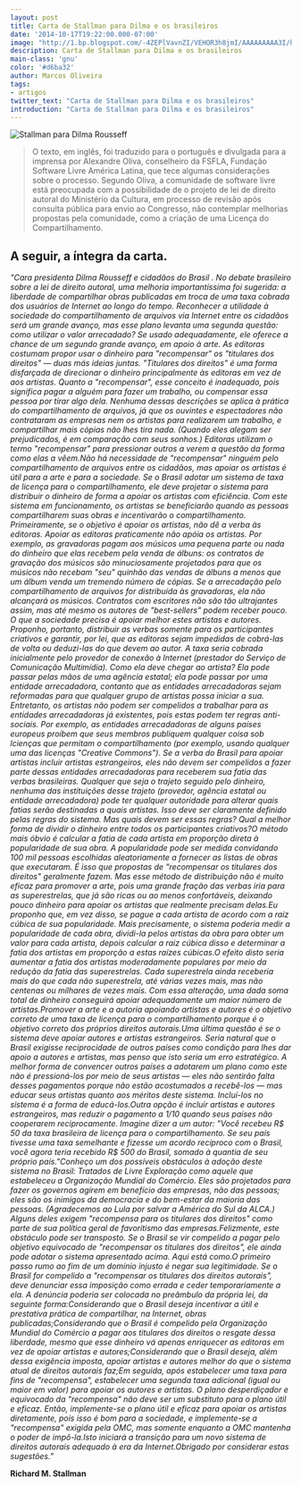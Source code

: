 ```yaml
---
layout: post
title: Carta de Stallman para Dilma e os brasileiros
date: '2014-10-17T19:22:00.000-07:00'
image: "http://1.bp.blogspot.com/-4ZEPlVavnZI/VEHOR3h8jmI/AAAAAAAAA3I/h9pSul28V18/s72-c/richard%2Be%2Bdilma.thumbnail.png"
description: Carta de Stallman para Dilma e os brasileiros
main-class: 'gnu'
color: '#d6ba32'
author: Marcos Oliveira
tags:
- artigos
twitter_text: "Carta de Stallman para Dilma e os brasileiros"
introduction: "Carta de Stallman para Dilma e os brasileiros"
---
```


![Stallman para Dilma Rousseff](http://1.bp.blogspot.com/-4ZEPlVavnZI/VEHOR3h8jmI/AAAAAAAAA3I/h9pSul28V18/s1600/richard%2Be%2Bdilma.thumbnail.png)

> O  texto, em inglês, foi traduzido para o português e divulgada para a  imprensa por Alexandre Oliva, conselheiro da FSFLA, Fundação Software  Livre América Latina, que tece algumas considerações sobre o processo.  Segundo Oliva, a comunidade de software livre está preocupada com a  possibilidade de o projeto de lei de direito autoral do Ministério da  Cultura, em processo de revisão após consulta pública para envio ao  Congresso, não contemplar melhorias propostas pela comunidade, como a  criação de uma Licença do Compartilhamento.


## A seguir, a íntegra da carta.

*"Cara presidenta Dilma Rousseff e cidadãos do Brasil . No  debate brasileiro sobre a lei de direito autoral, uma melhoria  importantíssima foi sugerida: a liberdade de compartilhar obras  publicadas em troca de uma taxa cobrada dos usuários de Internet ao  longo do tempo. Reconhecer a utilidade à sociedade do compartilhamento  de arquivos via Internet entre os cidadãos será um grande avanço, mas  esse plano levanta uma segunda questão: como utilizar o valor  arrecadado? Se usado adequadamente, ele oferece a chance de um segundo  grande avanço, em apoio à arte. As  editoras costumam propor usar o dinheiro para "recompensar" os  "titulares dos direitos" — duas más ideias juntas. "Titulares dos  direitos" é uma forma disfarçada de direcionar o dinheiro principalmente  às editoras em vez de aos artistas. Quanto a "recompensar", esse  conceito é inadequado, pois significa pagar a alguém para fazer um  trabalho, ou compensar essa pessoa por tirar algo dela. Nenhuma dessas  descrições se aplica à prática do compartilhamento de arquivos, já que  os ouvintes e espectadores não contrataram as empresas nem os artistas  para realizarem um trabalho, e compartilhar mais cópias não lhes tira  nada. (Quando eles alegam ser prejudicados, é em comparação com seus  sonhos.) Editoras utilizam o termo "recompensar" para pressionar outros a  verem a questão da forma como elas a vêem.Não  há necessidade de "recompensar" ninguém pelo compartilhamento de  arquivos entre os cidadãos, mas apoiar os artistas é útil para a arte e  para a sociedade. Se o Brasil adotar um sistema de taxa de licença para o  compartilhamento, ele deve projetar o sistema para distribuir o  dinheiro de forma a apoiar os artistas com eficiência. Com este sistema  em funcionamento, os artistas se beneficiarão quando as pessoas  compartilharem suas obras e incentivarão o compartilhamento. Primeiramente,  se o objetivo é apoiar os artistas, não dê a verba às editoras. Apoiar  as editoras praticamente não apóia os artistas. Por exemplo, as  gravadoras pagam aos músicos uma pequena parte ou nada do dinheiro que  elas recebem pela venda de álbuns: os contratos de gravação dos músicos  são minuciosamente projetados para que os músicos não recebam "seu"  quinhão das vendas de álbuns a menos que um álbum venda um tremendo  número de cópias. Se a arrecadação pelo compartilhamento de arquivos for  distribuída às gravadoras, ela não alcançará os músicos. Contratos com  escritores não são tão ultrajantes assim, mas até mesmo os autores de  "best-sellers" podem receber pouco. O que a sociedade precisa é apoiar  melhor estes artistas e autores. Proponho,  portanto, distribuir as verbas somente para os participantes criativos e  garantir, por lei, que as editoras sejam impedidas de cobrá-las de  volta ou deduzi-las do que devem ao autor. A  taxa seria cobrada inicialmente pelo provedor de conexão à Internet  (prestador do Serviço de Comunicação Multimídia). Como ela deve chegar  ao artista? Ela pode passar pelas mãos de uma agência estatal; ela pode  passar por uma entidade arrecadadora, contanto que as entidades  arrecadadoras sejam reformadas para que qualquer grupo de artistas possa  iniciar a sua. Entretanto,  os artistas não podem ser compelidos a trabalhar para as entidades  arrecadadoras já existentes, pois estas podem ter regras anti-sociais.  Por exemplo, as entidades arrecadadoras de alguns países europeus  proíbem que seus membros publiquem qualquer coisa sob lcienças que  permitam o compartilhamento (por exemplo, usando qualquer uma das  licenças "Creative Commons"). Se a verba do Brasil para apoiar artistas  incluir artistas estrangeiros, eles não devem ser compelidos a fazer  parte dessas entidades arrecadadoras para receberem sua fatia das verbas  brasileiras. Qualquer  que seja o trajeto seguido pelo dinheiro, nenhuma das instituições  desse trajeto (provedor, agência estatal ou entidade arrecadadora) pode  ter qualquer autoridade para alterar quais fatias serão destinadas a  quais artistas. Isso deve ser claramente definido pelas regras do  sistema. Mas quais devem ser essas regras? Qual a melhor forma de dividir o dinheiro entre todos os participantes criativos?O  método mais óbvio é calcular a fatia de cada artista em proporção  direta à popularidade de sua obra. A popularidade pode ser medida  convidando 100 mil pessoas escolhidas aleatoriamente a fornecer as  listas de obras que executaram. É isso que propostas de "recompensar os  titulares dos direitos" geralmente fazem. Mas esse método de  distribuição não é muito eficaz para promover a arte, pois uma grande  fração das verbas iria para as superestrelas, que já são ricas ou ao  menos confortáveis, deixando pouco dinheiro para apoiar os artistas que  realmente precisam delas.Eu  proponho que, em vez disso, se pague a cada artista de acordo com a  raiz cúbica de sua popularidade. Mais precisamente, o sistema poderia  medir a popularidade de cada obra, dividi-la pelos artistas da obra para  obter um valor para cada artista, depois calcular a raiz cúbica disso e  determinar a fatia dos artistas em proporção a estas raízes cúbicas.O  efeito disto seria aumentar a fatia dos artistas moderadamente  populares por meio da redução da fatia das superestrelas. Cada  superestrela ainda receberia mais do que cada não superestrela, até  várias vezes mais, mas não centenas ou milhares de vezes mais. Com essa  alteração, uma dada soma total de dinheiro conseguirá apoiar  adequadamente um maior número de artistas.Promover  a arte e a autoria apoiando artistas e autores é o objetivo correto de  uma taxa de licença para o compartilhamento porque é o objetivo correto  dos próprios direitos autorais.Uma  última questão é se o sistema deve apoiar autores e artistas  estrangeiros. Seria natural que o Brasil exigisse reciprocidade de  outros países como condição para lhes dar apoio a autores e artistas,  mas penso que isto seria um erro estratégico. A melhor forma de  convencer outros países a adotarem um plano como este não é  pressioná-los por meio de seus artistas — eles não sentirão falta desses  pagamentos porque não estão acostumados a recebê-los — mas educar seus  artistas quanto aos méritos deste sistema. Incluí-los no sistema é a  forma de educá-los.Outra  opção é incluir artistas e autores estrangeiros, mas reduzir o  pagamento a 1/10 quando seus países não cooperarem reciprocamente.  Imagine dizer a um autor: "Você recebeu R$ 50 da taxa brasileira de  licença para o compartilhamento. Se seu país tivesse uma taxa semelhante  e fizesse um acordo recíproco com o Brasil, você agora teria recebido  R$ 500 do Brasil, somado à quantia de seu próprio país."Conheço  um dos possíveis obstáculos à adoção deste sistema no Brasil: Tratados  de Livre Exploração como aquele que estabeleceu a Organização Mundial do  Comércio. Eles são projetados para fazer os governos agirem em  benefício das empresas, não das pessoas; eles são os inimigos da  democracia e do bem-estar da maioria das pessoas. (Agradecemos ao Lula  por salvar a América do Sul da ALCA.) Alguns deles exigem "recompensa  para os titulares dos direitos" como parte de sua política geral de  favoritismo das empresas.Felizmente,  este obstáculo pode ser transposto. Se o Brasil se vir compelido a  pagar pelo objetivo equivocado de "recompensar os titulares dos  direitos", ele ainda pode adotar o sistema apresentado acima. Aqui está  como.O  primeiro passo rumo ao fim de um domínio injusto é negar sua  legitimidade. Se o Brasil for compelido a "recompensar os titulares dos  direitos autorais", deve denunciar essa imposição como errada e ceder  temporariamente a ela. A denúncia poderia ser colocada no preâmbulo da  própria lei, da seguinte forma:Considerando que o Brasil deseja incentivar a útil e prestativa prática de compartilhar, na Internet, obras publicadas;Considerando  que o Brasil é compelido pela Organização Mundial do Comércio a pagar  aos titulares dos direitos o resgate dessa liberdade, mesmo que esse  dinheiro vá apenas enriquecer as editoras em vez de apoiar artistas e  autores;Considerando  que o Brasil deseja, além dessa exigência imposta, apoiar artistas e  autores melhor do que o sistema atual de direitos autorais faz;Em  seguida, após estabelecer uma taxa para fins de "recompensa",  estabelecer uma segunda taxa adicional (igual ou maior em valor) para  apoiar os autores e artistas. O plano desperdiçador e equivocado da  "recompensa" não deve ser um substituto para o plano útil e eficaz.  Então, implemente-se o plano útil e eficaz para apoiar os artistas  diretamente, pois isso é bom para a sociedade, e implemente-se a  "recompensa" exigida pela OMC, mas somente enquanto a OMC mantenha o  poder de impô-la.Isto iniciará a transição para um novo sistema de direitos autorais adequado à era da Internet.Obrigado por considerar estas sugestões."*

__Richard M. Stallman__
